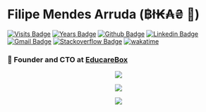 # Filipe Mendes Arruda (฿ł₭₳₴ 🐍) 

  [![Visits Badge](https://badges.pufler.dev/visits/filipemarruda/filipemarruda)](https:filipemarruda.dev)
  [![Years Badge](https://badges.pufler.dev/years/filipemarruda)](https:filipemarruda.dev)
  [![Github Badge](https://img.shields.io/badge/-Github-white?style=flat&logo=Github&logoColor=black&link=https://github.com/filipemarruda)](https://github.com/filipemarruda)
  [![Linkedin Badge](https://img.shields.io/badge/-LinkedIn-blue?style=flat&logo=Linkedin&logoColor=white&link=https://www.linkedin.com/in/filipemarruda/)](https://www.linkedin.com/in/filipemarruda/)
  [![Gmail Badge](https://img.shields.io/badge/-Gmail-c14438?style=flat&logo=Gmail&logoColor=white&link=mailto:filipemarruda@gmail.com)](mailto:filipemarruda@gmail.com)
  [![Stackoverflow Badge](https://img.shields.io/badge/-stackoverflow-grey?logo=stackoverflow&style=flat&link=https://stackoverflow.com/users/6332574/filipe-mendes)](https://stackoverflow.com/users/6332574/filipe-mendes)
  [![wakatime](https://wakatime.com/badge/user/9c824246-473b-4a43-910b-9f25f2afe8a2.svg)](https://wakatime.com/@9c824246-473b-4a43-910b-9f25f2afe8a2)

### 🐍 Founder and CTO at [EducareBox](https://www.agendadigitaleducarebox.com/)


<p align="center">
  <a href="https://github.com/filipemarruda">
    <img align="center" src="https://github-readme-stats.vercel.app/api?username=filipemarruda&show_icons=true&theme=radical" />
  </a>
 </p>

<p align="center">
  <a href="https://github.com/filipemarruda">
    <img align="center" src="https://github-readme-stats.vercel.app/api/top-langs/?username=filipemarruda&layout=compact" />
  </a>
</p>

<p align="center">
  <a href="https://github.com/filipemarruda">
    <img align="center" src="https://github-readme-stats.vercel.app/api/wakatime?username=filipemarruda&layout=compact" />
  </a>
</p>

